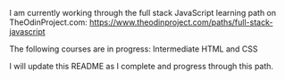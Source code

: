 I am currently working through the full stack JavaScript learning path on TheOdinProject.com: https://www.theodinproject.com/paths/full-stack-javascript

The following courses are in progress:
Intermediate HTML and CSS

I will update this README as I complete and progress through this path.
